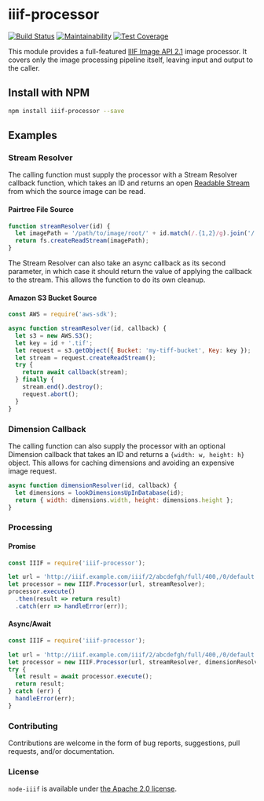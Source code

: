 # iiif-processor

[![Build Status](https://circleci.com/gh/samvera-labs/node-iiif.svg?style=svg)](https://circleci.com/gh/samvera-labs/node-iiif)
[![Maintainability](https://api.codeclimate.com/v1/badges/1f771d90d694b2798fb5/maintainability)](https://codeclimate.com/github/samvera-labs/node-iiif/maintainability)
[![Test Coverage](https://coveralls.io/repos/github/samvera-labs/node-iiif/badge.svg)](https://coveralls.io/github/samvera-labs/node-iiif)

This module provides a full-featured [IIIF Image API 2.1](https://iiif.io/api/image/2.1/) image processor. It covers only the image processing pipeline itself, leaving input and output to the caller.

## Install with NPM

```sh
npm install iiif-processor --save
```

## Examples

### Stream Resolver

The calling function must supply the processor with a Stream Resolver callback
function, which takes an ID and returns an open [Readable Stream](https://nodejs.org/api/stream.html#stream_class_stream_readable) from which the source image can be read.

#### Pairtree File Source
```javascript
function streamResolver(id) {
  let imagePath = '/path/to/image/root/' + id.match(/.{1,2}/g).join('/') + '/image.tif';
  return fs.createReadStream(imagePath);
}
```

The Stream Resolver can also take an async callback as its second parameter, in which 
case it should return the value of applying the callback to the stream. This allows
the function to do its own cleanup.

#### Amazon S3 Bucket Source
```javascript
const AWS = require('aws-sdk');

async function streamResolver(id, callback) {
  let s3 = new AWS.S3();
  let key = id + '.tif';
  let request = s3.getObject({ Bucket: 'my-tiff-bucket', Key: key });
  let stream = request.createReadStream();
  try {
    return await callback(stream);
  } finally {
    stream.end().destroy();
    request.abort();
  }
}
```

### Dimension Callback

The calling function can also supply the processor with an optional Dimension 
callback that takes an ID and returns a `{width: w, height: h}` object. This
allows for caching dimensions and avoiding an expensive image request.

```javascript
async function dimensionResolver(id, callback) {
  let dimensions = lookDimensionsUpInDatabase(id);
  return { width: dimensions.width, height: dimensions.height };
}
```

### Processing

#### Promise
```javascript
const IIIF = require('iiif-processor');

let url = 'http://iiif.example.com/iiif/2/abcdefgh/full/400,/0/default.jpg'
let processor = new IIIF.Processor(url, streamResolver);
processor.execute()
  .then(result => return result)
  .catch(err => handleError(err));
```

#### Async/Await
```javascript
const IIIF = require('iiif-processor');

let url = 'http://iiif.example.com/iiif/2/abcdefgh/full/400,/0/default.jpg'
let processor = new IIIF.Processor(url, streamResolver, dimensionResolver);
try {
  let result = await processor.execute();
  return result;
} catch (err) {
  handleError(err);
}
```

### Contributing

Contributions are welcome in the form of bug reports, suggestions, pull requests,
and/or documentation.

### License

`node-iiif` is available under [the Apache 2.0 license](LICENSE).